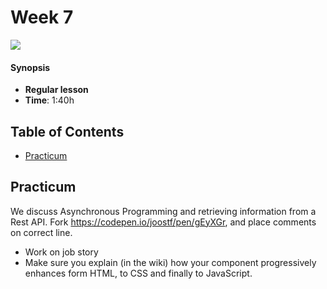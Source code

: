 <!--lint disable no-html-->

# Week 7

![][cover]

#### Synopsis

* **Regular lesson**
* **Time**: 1:40h

## Table of Contents

* [Practicum](#practicum)

## Practicum

We discuss Asynchronous Programming and retrieving information from a Rest API.
Fork https://codepen.io/joostf/pen/gEyXGr, and place comments on correct line.

* Work on job story
* Make sure you explain (in the wiki) how your component progressively enhances form HTML, to CSS and finally to JavaScript.

[cover]: https://eloquentjavascript.net/img/chapter_picture_21.jpg
